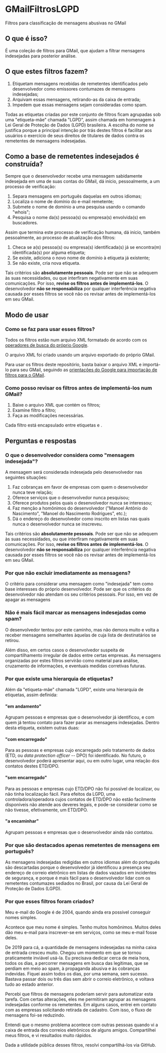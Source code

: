 # GMailFiltrosLGPD
Filtros para classificação de mensagens abusivas no GMail

## O que é isso?

É uma coleção de filtros para GMail, que ajudam a filtrar mensagens indesejadas para posterior análise. 

## O que estes filtros fazem?

1) Etiquetam mensagens recebidas de remetentes identificados pelo desenvolvedor como emissores contumazes de mensagens indesejadas;
2) Arquivam essas mensagens, retirando-as da caixa de entrada;
3) Impedem que essas mensagens sejam consideradas como spam.

Todas as etiquetas criadas por este conjunto de filtros ficam agrupadas sob uma "etiqueta-mãe" chamada "LGPD", assim chamada em homenagem à Lei Geral de Proteção de Dados (LGPD) brasileira. A escolha do nome se justifica porque a principal intenção por trás destes filtros é facilitar aos usuários o exercício de seus direitos de titulares de dados contra os remetentes de mensagens indesejadas.

## Como a base de remetentes indesejados é construída?

Sempre que o desenvolvedor recebe uma mensagem sabidamente indesejada em uma de suas contas do GMail, dá início, pessoalmente, a um processo de verificação:

1) Separa mensagens em português daquelas em outros idiomas;
2) Localiza o nome de domínio do e-mail remetente;
3) Submete o nome de domínio a uma pesquisa usando o comando "whois";
4) Pesquisa o nome da(s) pessoa(s) ou empresa(s) envolvida(s) em buscadores.

Assim que termina este processo de verificação humana, dá início, também pessoalmente, ao processo de atualização dos filtros:

1) Checa se a(s) pessoa(s) ou empresa(s) identificada(s) já se encontra(m) identificada(s) por alguma etiqueta;
2) Se existe, adiciona o novo nome de domínio à etiqueta já existente;
3) Se não existe, cria nova etiqueta.

Tais critérios são **absolutamente pessoais**. Pode ser que não se adequem às suas necessidades, ou que interfiram negativamente em suas comunicações. Por isso, **revise os filtros antes de implementá-los**. O desenvolvedor **não se responsabiliza** por qualquer interferência negativa causada por esses filtros se vocẽ não os revisar antes de implementá-los em seu GMail.

## Modo de usar

### Como se faz para usar esses filtros?

Todos os filtros estão num arquivo XML formatado de acordo com os [operadores de busca do próprio Google](https://support.google.com/mail/answer/7190?hl=en).

O arquivo XML foi criado usando um arquivo exportado do próprio GMail.

Para usar os filtros deste repositório, basta baixar o arquivo XML e importá-lo para seu GMail, seguindo as [orientações do Google para importação de filtros para o GMail](https://support.google.com/mail/answer/6579?hl=pt#zippy=%2Cedite-ou-elimine-filtros%2Cexporte-ou-importe-filtros).

### Como posso revisar os filtros antes de implementá-los num GMail?

1) Baixe o arquivo XML que contém os filtros;
2) Examine filtro a filtro;
3) Faça as modificações necessárias.

Cada filtro está encapsulado entre etiquetas <entry> e </entry>.

## Perguntas e respostas

### O que o desenvolvedor considera como "mensagem indesejada"?

A mensagem será considerada indesejada pelo desenvolvedor nas seguintes situações:

1) Faz cobranças em favor de empresas com quem o desenvolvedor nunca teve relação;
2) Oferece serviços que o desenvolvedor nunca pesquisou;
3) Oferece produtos pelos quais o desenvolvedor nunca se interessou;
4) Faz menção a homônimos do desenvolvedor ("Manoel Antônio do Nascimento", "Manoel do Nascimento Rodrigues", etc.);
5) Dá o endereço do desenvolvedor como inscrito em listas nas quais nunca o desenvolvedor nunca se inscreveu.

Tais critérios são **absolutamente pessoais**. Pode ser que não se adequem às suas necessidades, ou que interfiram negativamente em suas comunicações. Por isso, **revise os filtros antes de implementá-los**. O desenvolvedor **não se responsabiliza** por qualquer interferência negativa causada por esses filtros se vocẽ não os revisar antes de implementá-los em seu GMail.

### Por que não excluir imediatamente as mensagens?

O critério para considerar uma mensagem como "indesejada" tem como base interesses do próprio desenvolvedor. Pode ser que os critérios do desenvolvedor não atendam os seu critérios pessoais. Por isso, em vez de apagar as mensagens

### Nâo é mais fácil marcar as mensagens indesejadas como spam?

O desenvolvedor tentou por este caminho, mas não demora muito e volta a receber mensagens semelhantes àquelas de cuja lista de destinatários se retirou.

Além disso, em certos casos o desenvolvedor suspeita de compartilhamento irregular de dados entre certas empresas. As mensagens organizadas por estes filtros servirão como material para análise, cruzamento de informações, e eventuais medidas corretivas futuras.

### Por que existe uma hierarquia de etiquetas?

Além da "etiqueta-mãe" chamada "LGPD", existe uma hierarquia de etiquetas, assim definida:

#### "em andamento"

Agrupam pessoas e empresas que o desenvolvedor já identificou, e com quem já tentou contato para fazer parar as mensagens indesejadas. Dentro desta etiqueta, existem outras duas:

#### "com encarregado"

Para as pessoas e empresas cujo encarregado pelo tratamento de dados (ETD, ou *data protection officer* -- DPO) foi identificado. No futuro, o desenvolvedor poderá apresentar aqui, ou em outro lugar, uma relação dos contatos destes ETD/DPO.

#### "sem encarregado"

Para as pessoas e empresas cujo ETD/DPO não foi possível de localizar, ou não tinha localização fácil. Para efeitos da LGPD, uma controladora/operadora cujos contatos de ETD/DPO não estão facilmente disponíveis não atende aos deveres legais, e pode-se considerar como se não tivesse, efetivamente, um ETD/DPO.

#### "a encaminhar"

Agrupam pessoas e empresas que o desenvolvedor ainda não contatou.

### Por que são destacados apenas remetentes de mensagens em português?

As mensagens indesejadas redigidas em outros idiomas além do português são descartadas porque o desenvolvedor já identificou a presença seu endereço de correio eletrônico em listas de dados vazados em incidentes de segurança, e porque é mais fácil para o desenvolvedor lidar com os remetentes contumazes sediados no Brasil, por causa da Lei Geral de Proteção de Dados (LGPD).

### Por que esses filtros foram criados?

Meu e-mail do Google é de 2004, quando ainda era possível conseguir nomes simples.

Acontece que meu nome é simples. Tenho muitos homônimos. Muitos deles dão meu e-mail para inscrever-se em serviços, como se meu e-mail fosse deles.

De 2019 para cá, a quantidade de mensagens indesejadas na minha caixa de entrada cresceu muito. Chegou um momento em que se tornou praticamente inviável usá-la. Eu precisava dedicar cerca de meia hora, todos os dias, a percorrer mensagens em busca das legítimas, que se perdiam em meio ao spam, à propaganda abusiva e às cobranças indevidas. Fiquei assim todos os dias, por uma semana, sem sucesso. Bastava passar dois ou três dias sem abrir o correio eletrônico, e voltava tudo ao estado anterior.

Percebi que filtros de mensagens poderiam servir para automatizar esta tarefa. Com certas alterações, eles me permitiram agrupar as mensagens indesejadas conforme os remetentes. Em alguns casos, entrei em contato com as empresas solicitando retirada de cadastro. Com isso, o fluxo de mensagens foi-se reduzindo.

Entendi que o mesmo problema acontece com outras pessoas quando vi a caixa de entrada dos correios eletrônicos de alguns amigos. Compartilhei meus filtros, e vi resultados muito rápidos.

Dada a utilidade pública desses filtros, resolvi compartilhá-los via GitHub.
